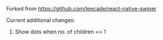 Forked from https://github.com/leecade/react-native-swiper

Current additional changes:
1. Show dots when no. of children == 1
